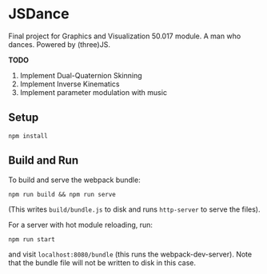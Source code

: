 # JSDance

Final project for Graphics and Visualization 50.017 module. A man who dances. Powered by (three)JS.

**TODO**
1. Implement Dual-Quaternion Skinning
2. Implement Inverse Kinematics
3. Implement parameter modulation with music

## Setup

```shell
npm install
```

## Build and Run
To build and serve the webpack bundle:

```shell
npm run build && npm run serve
```

(This writes `build/bundle.js` to disk and runs `http-server` to serve the files).

For a server with hot module reloading, run:

```shell
npm run start
```

and visit `localhost:8080/bundle` (this runs the webpack-dev-server). Note that the bundle file will not be written to disk in this case.
